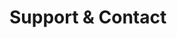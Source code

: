 <!-- Space: TerraformAwsEc2Instance -->
<!-- Parent: Project -->
<!-- Title: Support and Contact -->

# Support & Contact
